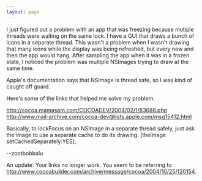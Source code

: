 ```yaml
---
layout: page
---
```


I just figured out a problem with an app that was freezing because mutiple threads were waiting on the same lock. I have a GUI that draws a bunch of icons in a separate thread. This wasn't a problem when I wasn't drawing that many icons while the display was being refreshed, but every now and then the app would hang. After sampling the app when it was in a frozen state, I noticed the problem was multiple NSImages trying to draw at the same time. 

Apple's documentation says that NSImage is thread safe, so I was kind of caught off guard. 

Here's some of the links that helped me solve my problem.

http://cocoa.mamasam.com/COCOADEV/2004/02/1/83686.php
http://www.mail-archive.com/cocoa-dev@lists.apple.com/msg15412.html

Basically, to lockFocus on an NSImage in a separate thread safely, just ask the image to use a separate cache to do its drawing.     [theImage setCachedSeparately:YES];

--zootbobbalu


An update:  Your links no longer work.  You seem to be referring to http://www.cocoabuilder.com/archive/message/cocoa/2004/10/25/120154.
